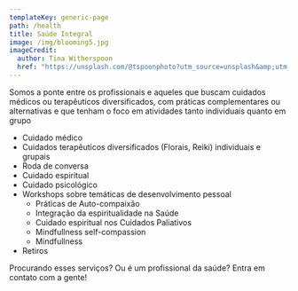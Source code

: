 ```yaml
---
templateKey: generic-page
path: /health
title: Saúde Integral
image: /img/blooming5.jpg
imageCredit:
  author: Tina Witherspoon
  href: "https://unsplash.com/@tspoonphoto?utm_source=unsplash&amp;utm_medium=referral&amp;utm_content=creditCopyText"
---
```


Somos a ponte entre os profissionais e aqueles que buscam cuidados médicos ou terapêuticos diversificados, com práticas complementares ou alternativas e que tenham o foco em atividades tanto individuais quanto em grupo
- Cuidado médico
- Cuidados terapêuticos diversificados (Florais, Reiki) individuais e grupais
- Roda de conversa
- Cuidado espiritual
- Cuidado psicológico
- Workshops sobre temáticas de desenvolvimento pessoal
  - Práticas de Auto-compaixão
  - Integração da espiritualidade na Saúde
  - Cuidado espiritual nos Cuidados Paliativos
  - Mindfullness self-compassion
  - Mindfullness
- Retiros

Procurando esses serviços? Ou é um profissional da saúde?
Entra em contato com a gente!
